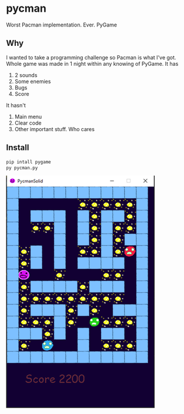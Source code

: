 # pycman
Worst Pacman implementation. Ever. PyGame

## Why

I wanted to take a programming challenge so Pacman is what I've got. Whole game was made in 1 night within any knowing of PyGame. It has
1. 2 sounds 
1. Some enemies
1. Bugs
1. Score

It hasn't
1. Main menu
2. Clear code
3. Other important stuff. Who cares 

## Install 
```
pip intall pygame
py pycman.py
```
![sh.png](sh.png)
